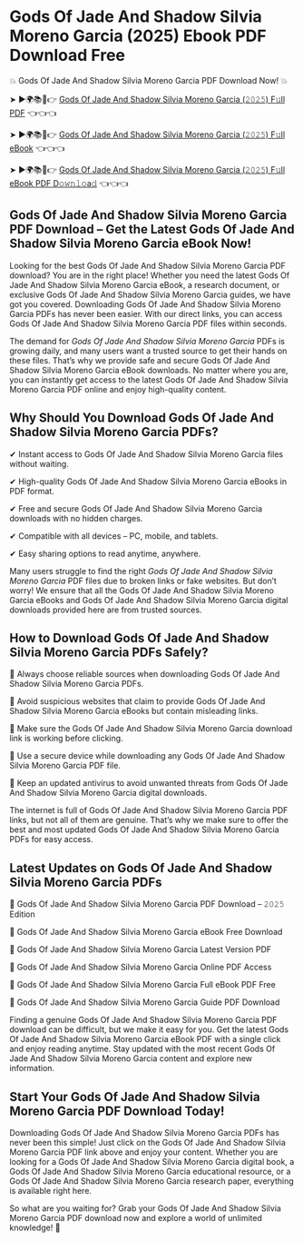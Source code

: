 # Gods Of Jade And Shadow Silvia Moreno Garcia (2025) Ebook PDF Download Free

💥 Gods Of Jade And Shadow Silvia Moreno Garcia PDF Download Now! 💥

➤ ►🌍📚📱👉 [Gods Of Jade And Shadow Silvia Moreno Garcia (𝟸𝟶𝟸𝟻) F𝚞ll PDF](https://getpdf.xyz/gods-of-jade-and-shadow-silvia-moreno-garcia) 👈👈👈


➤ ►🌍📚📱👉 [Gods Of Jade And Shadow Silvia Moreno Garcia (𝟸𝟶𝟸𝟻) F𝚞ll eBook](https://getpdf.xyz/gods-of-jade-and-shadow-silvia-moreno-garcia) 👈👈👈


➤ ►🌍📚📱👉 [Gods Of Jade And Shadow Silvia Moreno Garcia (𝟸𝟶𝟸𝟻) F𝚞ll eBook PDF D𝚘𝚠𝚗𝚕𝚘a𝚍](https://getpdf.xyz/gods-of-jade-and-shadow-silvia-moreno-garcia) 👈👈👈


## Gods Of Jade And Shadow Silvia Moreno Garcia PDF Download – Get the Latest Gods Of Jade And Shadow Silvia Moreno Garcia eBook Now!

Looking for the best Gods Of Jade And Shadow Silvia Moreno Garcia PDF download? You are in the right place! Whether you need the latest Gods Of Jade And Shadow Silvia Moreno Garcia eBook, a research document, or exclusive Gods Of Jade And Shadow Silvia Moreno Garcia guides, we have got you covered. Downloading Gods Of Jade And Shadow Silvia Moreno Garcia PDFs has never been easier. With our direct links, you can access Gods Of Jade And Shadow Silvia Moreno Garcia PDF files within seconds.

The demand for *Gods Of Jade And Shadow Silvia Moreno Garcia* PDFs is growing daily, and many users want a trusted source to get their hands on these files. That’s why we provide safe and secure Gods Of Jade And Shadow Silvia Moreno Garcia eBook downloads. No matter where you are, you can instantly get access to the latest Gods Of Jade And Shadow Silvia Moreno Garcia PDF online and enjoy high-quality content.

## Why Should You Download Gods Of Jade And Shadow Silvia Moreno Garcia PDFs?

✔ Instant access to Gods Of Jade And Shadow Silvia Moreno Garcia files without waiting.

✔ High-quality Gods Of Jade And Shadow Silvia Moreno Garcia eBooks in PDF format.

✔ Free and secure Gods Of Jade And Shadow Silvia Moreno Garcia downloads with no hidden charges.

✔ Compatible with all devices – PC, mobile, and tablets.

✔ Easy sharing options to read anytime, anywhere.

Many users struggle to find the right *Gods Of Jade And Shadow Silvia Moreno Garcia* PDF files due to broken links or fake websites. But don’t worry! We ensure that all the Gods Of Jade And Shadow Silvia Moreno Garcia eBooks and Gods Of Jade And Shadow Silvia Moreno Garcia digital downloads provided here are from trusted sources.

## How to Download Gods Of Jade And Shadow Silvia Moreno Garcia PDFs Safely?

📌 Always choose reliable sources when downloading Gods Of Jade And Shadow Silvia Moreno Garcia PDFs.

📌 Avoid suspicious websites that claim to provide Gods Of Jade And Shadow Silvia Moreno Garcia eBooks but contain misleading links.

📌 Make sure the Gods Of Jade And Shadow Silvia Moreno Garcia download link is working before clicking.

📌 Use a secure device while downloading any Gods Of Jade And Shadow Silvia Moreno Garcia PDF file.

📌 Keep an updated antivirus to avoid unwanted threats from Gods Of Jade And Shadow Silvia Moreno Garcia digital downloads.

The internet is full of Gods Of Jade And Shadow Silvia Moreno Garcia PDF links, but not all of them are genuine. That’s why we make sure to offer the best and most updated Gods Of Jade And Shadow Silvia Moreno Garcia PDFs for easy access.

## Latest Updates on Gods Of Jade And Shadow Silvia Moreno Garcia PDFs

🔹 Gods Of Jade And Shadow Silvia Moreno Garcia PDF Download – 𝟸𝟶𝟸𝟻 Edition

🔹 Gods Of Jade And Shadow Silvia Moreno Garcia eBook Free Download

🔹 Gods Of Jade And Shadow Silvia Moreno Garcia Latest Version PDF

🔹 Gods Of Jade And Shadow Silvia Moreno Garcia Online PDF Access

🔹 Gods Of Jade And Shadow Silvia Moreno Garcia Full eBook PDF Free

🔹 Gods Of Jade And Shadow Silvia Moreno Garcia Guide PDF Download

Finding a genuine Gods Of Jade And Shadow Silvia Moreno Garcia PDF download can be difficult, but we make it easy for you. Get the latest Gods Of Jade And Shadow Silvia Moreno Garcia eBook PDF with a single click and enjoy reading anytime. Stay updated with the most recent Gods Of Jade And Shadow Silvia Moreno Garcia content and explore new information.

## Start Your Gods Of Jade And Shadow Silvia Moreno Garcia PDF Download Today!

Downloading Gods Of Jade And Shadow Silvia Moreno Garcia PDFs has never been this simple! Just click on the Gods Of Jade And Shadow Silvia Moreno Garcia PDF link above and enjoy your content. Whether you are looking for a Gods Of Jade And Shadow Silvia Moreno Garcia digital book, a Gods Of Jade And Shadow Silvia Moreno Garcia educational resource, or a Gods Of Jade And Shadow Silvia Moreno Garcia research paper, everything is available right here.

So what are you waiting for? Grab your Gods Of Jade And Shadow Silvia Moreno Garcia PDF download now and explore a world of unlimited knowledge! 🚀